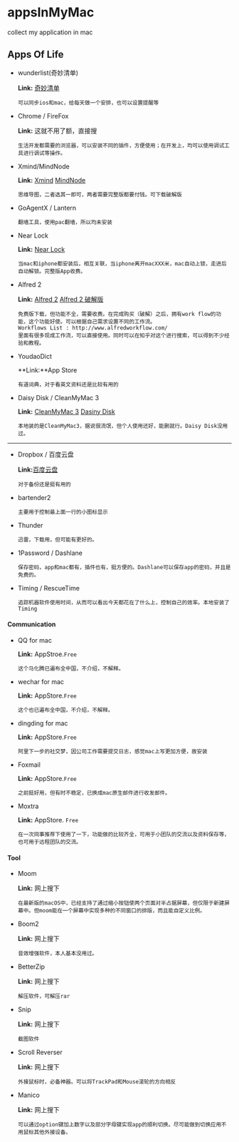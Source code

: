 # appsInMyMac
collect my application in mac

## Apps Of Life
* wunderlist(奇妙清单)
	
	**Link:** [奇妙清单](https://www.wunderlist.com/zh/ "下载链接")

	````
	可以同步ios和mac，给每天做一个安排，也可以设置提醒等
	````

* Chrome / FireFox

	**Link:** 这就不用了额，直接搜
	
	````
	生活开发都需要的浏览器，可以安装不同的插件，方便使用；在开发上，均可以使用调试工具进行调试等操作。
	````

* Xmind/MindNode

	**Link:** [Xmind](http://www.xmindchina.net/ "下载链接")
	[MindNode](http://mindnode.com/ "下载链接")
	
	````
	思维导图，二者选其一即可，两者需要完整版都要付钱。可下载破解版
	````

* GoAgentX / Lantern

	````
	翻墙工具，使用pac翻墙，所以均未安装
	````

* Near Lock

	**Link:** [Near Lock](http://nearlock.me/ "下载链接")
	
	````
	当mac和iphone都安装后，相互关联，当iphone离开macXXX米，mac自动上锁，走进后自动解锁。完整版App收费。
	````

* Alfred 2

	**Link:** [Alfred 2](https://www.alfredapp.com/ "下载链接")
	[Alfred 2 破解版](http://www.macapp.so/alfred/ "下载链接")
	
	````
	免费版下载，但功能不全，需要收费。在完成购买（破解）之后，拥有work flow的功能，这个功能好使。可以根据自己需求设置不同的工作流。
	Workflows List : http://www.alfredworkflow.com/
	里面有很多现成工作流，可以直接使用。同时可以在知乎对这个进行搜索，可以得到不少经验和教程。
	````

* YoudaoDict

	**Link:**App Store

	````
	有道词典，对于看英文资料还是比较有用的
	````	

* Daisy Disk / CleanMyMac 3

	**Link:** [CleanMyMac 3](http://www.macapp.so/cleanmymac/ "下载链接")
	[Dasiny Disk](http://www.waitsun.com/daisydisk-4-0-b7.html "下载链接")

	````
	本地装的是CleanMyMac3，据说很流氓，但个人使用还好，能删就行。Daisy Disk没用过。
	````


****

* Dropbox / 百度云盘

	**Link:**[百度云盘](http://pan.baidu.com/download#pan "下载地址")

	````
	对于备份还是挺有用的
	````
	

* bartender2

	````
	主要用于控制最上面一行的小图标显示
	````

* Thunder

	````
	迅雷，下载用，但可能有更好的。
	````

* 1Password / Dashlane

	````
	保存密码，app和mac都有，插件也有，挺方便的。Dashlane可以保存app的密码，并且是免费的。
	````

* Timing / RescueTime

	````
	追踪机器软件使用时间，从而可以看出今天都花在了什么上，控制自己的效率。本地安装了Timing
	````


#### Communication

* QQ for mac

	**Link:** AppStroe.`Free`
	
	````
	这个马化腾已遍布全中国，不介绍，不解释。
	````
* wechar for mac
	
	**Link:** AppStore.`Free`
	
	````
	这个也已遍布全中国，不介绍，不解释。
	````
* dingding for mac
	
	**Link:** AppStore.`Free`
	
	````
	阿里下一步的社交梦，因公司工作需要提交日志，感觉mac上写更加方便，故安装
	````
* Foxmail
	
	**Link:** AppStore.`Free`
	
	````
	之前挺好用，但有时不稳定，已换成mac原生邮件进行收发邮件。
	````
* Moxtra
	
	**Link:** AppStore. `Free`
	
	````
	在一次同事推荐下使用了一下，功能做的比较齐全，可用于小团队的交流以及资料保存等，也可用于远程团队的交流。
	````
	
#### Tool
* Moom

	**Link:** 网上搜下
	
	````
	在最新版的macOS中，已经支持了通过缩小按钮使两个页面对半占据屏幕，但仅限于新建屏幕中。但moom能在一个屏幕中实现多种的不同窗口的排版，而且能自定义比例。
	````
* Boom2

	**Link:** 网上搜下
	
	````
	音效增强软件，本人基本没用过。   
	````

* BetterZip

	**Link:** 网上搜下
	
	````
	解压软件，可解压rar
	````

* Snip

	**Link:** 网上搜下
	
	````
	截图软件
	````

* Scroll Reverser

	**Link:** 网上搜下
	
	````
	外接鼠标时，必备神器。可以将TrackPad和Mouse滚轮的方向相反
	````

* Manico

	**Link:** 网上搜下
	
	````
	可以通过option键加上数字以及部分字母键实现app的顺利切换。尽可能做到切换应用不用鼠标其他外接设备。
	````






